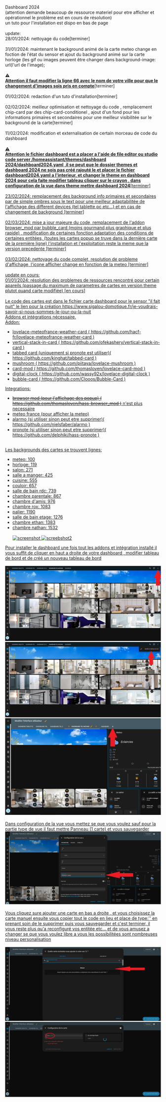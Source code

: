 Dashboard 2024 <br>
(attention demande beaucoup de ressource materiel pour etre afficher et opérationnel le problème est en cours de résolution)<br>
un tuto pour l'installation est dispo en bas de page<br>
<br>
update:<br>
28/01/2024: nettoyage du code[terminer]<br><br>
31/01/2024: maintenant le background animé de la carte meteo change en foction de l'état du sensor et ajout du background animé sur la carte horloge (les gif ou images peuvent être changer dans background-image: url(l'url de l'image);<br><br>
<b> &#x26A0;<U><br>Attention il faut modifier la ligne 66 avec le nom de votre ville pour que le changement d'images sois pris en compte</U></b>[terminer]<br><br>
01/02/2024: redaction d'un tuto d'installation[terminer]<br><br>
02/02/2024: meilleur optimisation et nettoyage du code , remplacement chip-card par des chip-card-conditionel , ajout d'un fond pour les informations primaires et secondaires pour une meilleur visibilitée sur le background de la carte[terminer]<br><br>
11/02/2024: modification et externalisation de certain morceau de code du dashboard <br><br>
<U><b> &#x26A0;<U><br>Attention le fichier dashboard est a placer a l'aide de file editor ou studio code server /homeassistant/themes/dashboard 2024/dashboard2024.yaml ,il se peut que le dossier themes et dashboard 2024 ne sois pas créé rajouté le et placer le fichier dashboard2024.yaml a l'interieur, et changer le theme en dashboard 2024 pour cela faite modifier tableau cliquer sur le crayon , dans configuration de la vue dans theme mettre dashboard 2024</U></b>[terminer]<br><br>
23/02/2024: remplacement des background info primaires et secondaires par de simple ombres sous le text pour une meilleur adaptabilitée de l'affichage des different devices (tel,tablette,pc,etc...) et en cas de changement de background [terminer]<br><br>
02/03/2024: mise a jour majeure du code, remplacement de l'addon browser_mod par bubble_card (moins gourmand,plus graphique et plus rapide) , modification de certaines fonction,adaptation des conditions de certaines entitées, (toutes les cartes popup se truve dans la dernière carte de la première ligne) l'installation et l'exploitation reste la meme que la version precedente [terminer]<br><br>
03/02/2024: nettoyage du code complet, resolution de probleme d'affichage, l'icone afficher change en fonction de la meteo [terminer]
<br><br>
update en cours:<br>
01/01/2024: résolution des problemes de ressources rencontré pour certain apareils (passage du maximum de parametres de cartes en version theme plutot quand carte modifiée) [en cours]<br>
<br>
Le code des cartes est dans le fichier carte dashboard
pour le sensor "il fait nuit" le lien pour la création https://www.sigalou-domotique.fr/je-voudrais-savoir-si-nous-sommes-le-jour-ou-la-nuit<br>
Addons et intégrations nécessaire.<br>
Addon: 
  - lovelace-meteofrance-weather-card ( https://github.com/hacf-fr/lovelace-meteofrance-weather-card )
  - vertical-stack-in-card ( https://github.com/ofekashery/vertical-stack-in-card )
  - tabbed card (uniquement si pronote est utiliser)( https://github.com/kinghat/tabbed-card )
  - mushroom ( https://github.com/piitaya/lovelace-mushroom )
  - card-mod ( https://github.com/thomasloven/lovelace-card-mod )
  - digital-clock ( https://github.com/wassy92x/lovelace-digital-clock )
  - bubble-card ( https://github.com/Clooos/Bubble-Card )

Integrations:
  - <s>browser mod (pour l'affichage des popup) ( https://github.com/thomasloven/hass-browser_mod )</s> n'est plus necessaire
  - meteo france (pour afficher la meteo)
  - alarmo (si utiliser sinon peut etre supprimer)( https://github.com/nielsfaber/alarmo )
  - pronote (si utiliser sinon peut etre supprimer)( https://github.com/delphiki/hass-pronote )<br><br>
  
Les backgrounds des cartes se trouvent lignes:
  - meteo: 100
  - horloge: 119
  - salon: 271
  - salle a manger: 425
  - cuisine: 555
  - couloir: 657
  - salle de bain rdc: 739
  - chambre parentale: 867
  - chambre d'amis: 976
  - chambre rox: 1083
  - palier: 1190
  - salle de bain etage: 1276
  - chambre ethan: 1383
  - chambre nathan: 1532
<br><br>
![screenshot](https://i.ibb.co/RQ3GLKM/dashboard-0.png)
![screebshot2](https://i.ibb.co/pnqCMtz/dashboard-1.png)

Pour installer le dashboard une fois tout les addons et intégration installé il vous suffit de cliquer en haut a droite de votre dashboard , modifier tableau de bord et de créé un nouveau tableau de bord<br><br>
![screenshot](https://github.com/RomainRou/dashboard/blob/main/2.png)
![screenshot](https://github.com/RomainRou/dashboard/blob/main/3.png)
![screenshot](https://github.com/RomainRou/dashboard/blob/main/4.png)<br><br>
Dans configuration de la vue vous mettez se que vous voulez sauf pour la partie type de vue il faut mettre Panneau (1 carte) et vous sauvegarder<br>
![screenshot](https://github.com/RomainRou/dashboard/blob/main/5.png)<br><br>
Vous cliquez sure ajouter une carte en bas a droite , et vous choisissez la carte manuel ensuite vous copier tout le code en lieu et place de type:'' en prenant soin de le supprimer puis vous sauvegarder et c'est terminer, il vous reste plus qu'a reconfiguré vos entitée etc... et de vous amusez a changer se que vous voulez libre a vous les possibilitées sont nombreuses niveau personalisation <br><br>
![screenshot](https://github.com/RomainRou/dashboard/blob/main/6.png)
![screenshot](https://github.com/RomainRou/dashboard/blob/main/7.png)
